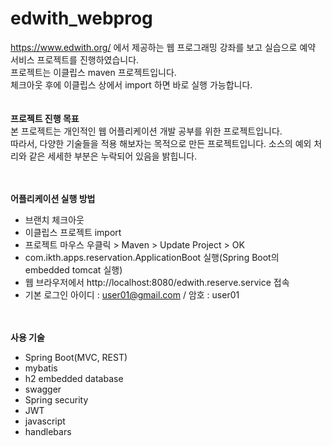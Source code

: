 # edwith_webprog
https://www.edwith.org/ 에서 제공하는 웹 프로그래밍 강좌를 보고 실습으로 예약 서비스 프로젝트를 진행하였습니다.<br>
프로젝트는 이클립스 maven 프로젝트입니다.<br>
체크아웃 후에 이클립스 상에서 import 하면 바로 실행 가능합니다.<br>
<br>
<br>
<b>프로젝트 진행 목표</b><br>
본 프로젝트는 개인적인 웹 어플리케이션 개발 공부를 위한 프로젝트입니다.<br>
따라서, 다양한 기술들을 적용 해보자는 목적으로 만든 프로젝트입니다. 소스의 예외 처리와 같은 세세한 부분은 누락되어 있음을 밝힙니다.<br>
<br>
<br>



<b>어플리케이션 실행 방법</b><br>

- 브랜치 체크아웃<br>
- 이클립스 프로젝트 import<br>
- 프로젝트 마우스 우클릭 > Maven > Update Project > OK<br>
- com.ikth.apps.reservation.ApplicationBoot 실행(Spring Boot의 embedded tomcat 실행)<br>
- 웹 브라우저에서 http://localhost:8080/edwith.reserve.service 접속<br>
- 기본 로그인 아이디 : user01@gmail.com / 암호 : user01<br>
<br>
<br>
<b>사용 기술</b><br>

- Spring Boot(MVC, REST)<br>
- mybatis<br>
- h2 embedded database<br>
- swagger<br>
- Spring security<br>
- JWT<br>
- javascript<br>
- handlebars
<br>
<br>



